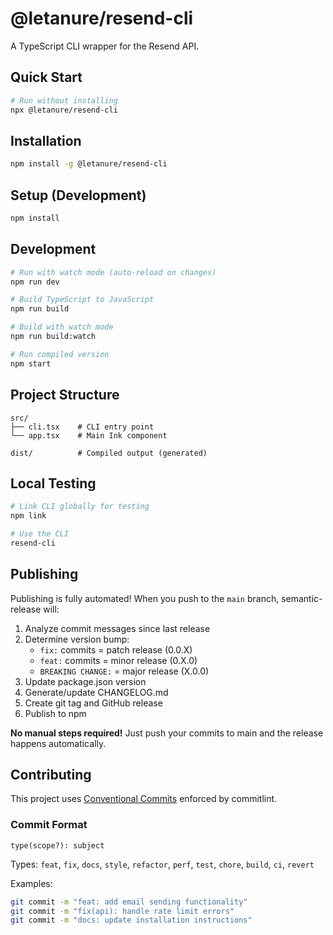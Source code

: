 # @letanure/resend-cli

A TypeScript CLI wrapper for the Resend API.

## Quick Start

```bash
# Run without installing
npx @letanure/resend-cli
```

## Installation

```bash
npm install -g @letanure/resend-cli
```

## Setup (Development)

```bash
npm install
```

## Development

```bash
# Run with watch mode (auto-reload on changes)
npm run dev

# Build TypeScript to JavaScript
npm run build

# Build with watch mode
npm run build:watch

# Run compiled version
npm start
```

## Project Structure

```
src/
├── cli.tsx    # CLI entry point
└── app.tsx    # Main Ink component

dist/          # Compiled output (generated)
```

## Local Testing

```bash
# Link CLI globally for testing
npm link

# Use the CLI
resend-cli
```

## Publishing

Publishing is fully automated! When you push to the `main` branch, semantic-release will:

1. Analyze commit messages since last release
2. Determine version bump:
   - `fix:` commits = patch release (0.0.X)
   - `feat:` commits = minor release (0.X.0)
   - `BREAKING CHANGE:` = major release (X.0.0)
3. Update package.json version
4. Generate/update CHANGELOG.md
5. Create git tag and GitHub release
6. Publish to npm

**No manual steps required!** Just push your commits to main and the release happens automatically.

## Contributing

This project uses [Conventional Commits](https://www.conventionalcommits.org/) enforced by commitlint.

### Commit Format

```
type(scope?): subject
```

Types: `feat`, `fix`, `docs`, `style`, `refactor`, `perf`, `test`, `chore`, `build`, `ci`, `revert`

Examples:
```bash
git commit -m "feat: add email sending functionality"
git commit -m "fix(api): handle rate limit errors"
git commit -m "docs: update installation instructions"
```
